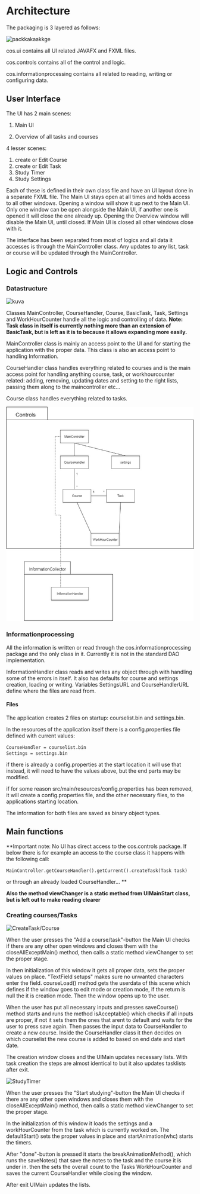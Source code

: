 # Architecture

The packaging is 3 layered as follows:

![packkakaakkge](admeh)

cos.ui contains all UI related JAVAFX and FXML files.

cos.controls contains all of the control and logic.

cos.informationprocessing contains all related to reading, writing or configuring data.



## User Interface

The UI has 2 main scenes:

1. Main UI

2. Overview of all tasks and courses


4 lesser scenes: 

1. create or Edit Course
2. create or Edit Task
3. Study Timer
4. Study Settings

Each of these is defined in their own class file and have an UI layout done in a separate FXML file. The Main UI stays open at all times and holds access to all other windows. Opening a window will show it up next to the Main UI. Only one window can be open alongside the Main UI, if another one is opened it will close the one already up. Opening the Overview window will disable the Main UI, until closed. If Main UI is closed all other windows close with it.

The interface has been separated from most of logics and all data it accesses is through the MainController class. Any updates to any list, task or course will be updated through the MainController.

## Logic and Controls

### Datastructure

![kuva](ahdmee)

Classes MainController, CourseHandler, Course, BasicTask, Task, Settings and WorkHourCounter handle all the logic and controlling of data. **Note: Task class in itself is currently nothing more than an extension of BasicTask, but is left as it is to because it allows expanding more easily.**

MainController class is mainly an access point to the UI and for starting the application with the proper data. This class is also an access point to handling Information.

CourseHandler class handles everything related to courses and is the main access point for handling anything course, task, or workhourcounter related: adding, removing, updating dates and setting to the right lists, passing them along to the maincontroller etc...

Course class handles everything related to tasks.


![Classpackage](https://github.com/KirillosTY/Course-Overview-System/blob/f4bf9b8cbc197528eba51a5baf8f8ad824e2fe5e/Documentation/Kuvat/COS.jpg)


### Informationprocessing

All the information is written or read through the cos.informationprocessing package and the only class in it. Currently it is not in the standard DAO implementation.

InformationHandler class reads and writes any object through with handling some of the errors in itself. It also has defaults for course and settings creation, loading or writing. Variables SettingsURL and CourseHandlerURL define where the files are read from.

#### Files

The application creates 2 files on startup: courselist.bin and settings.bin.

In the resources of the application itself there is a config.properties file defined with current values:
```
CourseHandler = courselist.bin
Settings = settings.bin
```
if there is already a config.properties at the start location it will use that instead, it will need to have the values above, but the end parts may be modified.

if for some reason src/main/resources/config.properties has been removed, it will create a config.properties file, and the other necessary files, to the applications starting location. 

The information for both files are saved as binary object types.

## Main functions

**Important note: No UI has direct access to the cos.controls package. If below there is for example an access to the  course class it happens with the following call:
```
MainController.getCourseHandler().getCurrent().createTask(Task task)
```
or  through an already loaded CourseHandler... **

**Also the method viewChanger is a static method from UIMainStart class, but is left out to make reading clearer**


### Creating courses/Tasks

![CreateTask/Course](filemeup)

When the user presses the "Add a course/task"-button the Main UI checks if there are any other open windows and closes them with the closeAllExceptMain() method, then calls a static method viewChanger to set the proper stage. 

In then initialization of this window it gets all proper data, sets the proper values on place. "TextField setups"  makes sure no unwanted characters enter the field. courseLoad() method gets the userdata of this scene which defines if the window goes to edit mode or creation mode, if the return is null the it is creation mode. Then the window opens up to the user.

When the user has put all necessary inputs and presses saveCourse() method starts and runs the method isAcceptable() which checks if all inputs are proper, if not it sets them the ones that arent to default and waits for the user to press save again. Then passes the input data to CourseHandler to create a new course. Inside the CourseHandler class it then decides on which courselist the new course is added to based on end date and start date. 

The creation window closes and the UIMain updates necessary lists. With task creation the steps are almost identical to but it also updates tasklists after exit.


![StudyTimer](loadmeme) 

When the user presses the "Start studying"-button the Main UI checks if there are any other open windows and closes them with the closeAllExceptMain() method, then calls a static method viewChanger to set the proper stage. 


In the initialization of this window it loads the settings and a workHourCounter from the task which is currently worked on. The defaultStart() sets the proper values in place and startAnimation(whc) starts the timers.

After "done"-button is pressed it starts the breakAnimationMethod(), which runs the saveNotes() that save the notes to the task and the course it is under in. 
then the sets the overall count to the Tasks WorkHourCounter and saves the current CourseHandler while closing the window.

After exit UIMain updates the lists.








